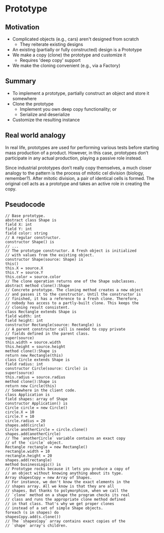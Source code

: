 ﻿# Prototype

## Motivation

- Complicated objects (e.g., cars) aren't designed from scratch
    - They reiterate existing designs
- An existing (partially or fully constructed) design is a Prototype
- We make a copy (clone) the prototype and customize it
    - Requires 'deep copy' support
- We make the cloning convenient (e.g., via a Factory)

## Summary

- To implement a prototype, partially construct an object and store it somewhere
- Clone the prototype
    - Implement you own deep copy functionality; or
    - Serialize and deserialize
- Customize the resulting instance

## Real world analogy

In real life, prototypes are used for performing various tests before starting mass production of a product. However,
in this case, prototypes don’t participate in any actual production, playing a passive role instead.

Since industrial prototypes don’t really copy themselves, a much closer analogy to the pattern is the process of mitotic
cel
division (biology, remember?). After mitotic division, a pair of identical cells is formed. The original cell acts as a
prototype and takes an active role in creating the copy.

## Pseudocode

    // Base prototype.
    abstract class Shape is
    field X: int
    field Y: int
    field color: string
    // A regular constructor.
    constructor Shape() is
    // ...
    // The prototype constructor. A fresh object is initialized
    // with values from the existing object.
    constructor Shape(source: Shape) is
    this()
    this.X = source.X
    this.Y = source.Y
    this.color = source.color
    // The clone operation returns one of the Shape subclasses.
    abstract method clone():Shape
    // Concrete prototype. The cloning method creates a new object
    // and passes it to the constructor. Until the constructor is
    // finished, it has a reference to a fresh clone. Therefore,
    // nobody has access to a partly-built clone. This keeps the
    // cloning result consistent.
    class Rectangle extends Shape is
    field width: int
    field height: int
    constructor Rectangle(source: Rectangle) is
    // A parent constructor call is needed to copy private
    // fields defined in the parent class.
    super(source)
    this.width = source.width
    this.height = source.height
    method clone():Shape is
    return new Rectangle(this)
    class Circle extends Shape is
    field radius: int
    constructor Circle(source: Circle) is
    super(source)
    this.radius = source.radius
    method clone():Shape is
    return new Circle(this)
    // Somewhere in the client code.
    class Application is
    field shapes: array of Shape
    constructor Application() is
    Circle circle = new Circle()
    circle.X = 10
    circle.Y = 10
    circle.radius = 20
    shapes.add(circle)
    Circle anotherCircle = circle.clone()
    shapes.add(anotherCircle)
    // The `anotherCircle` variable contains an exact copy
    // of the `circle` object.
    Rectangle rectangle = new Rectangle()
    rectangle.width = 10
    rectangle.height = 20
    shapes.add(rectangle)
    method businessLogic() is
    // Prototype rocks because it lets you produce a copy of
    // an object without knowing anything about its type.
    Array shapesCopy = new Array of Shapes.
    // For instance, we don't know the exact elements in the
    // shapes array. All we know is that they are all
    // shapes. But thanks to polymorphism, when we call the
    // `clone` method on a shape the program checks its real
    // class and runs the appropriate clone method defined
    // in that class. That's why we get proper clones
    // instead of a set of simple Shape objects.
    foreach (s in shapes) do
    shapesCopy.add(s.clone())
    // The `shapesCopy` array contains exact copies of the
    // `shape` array's children.